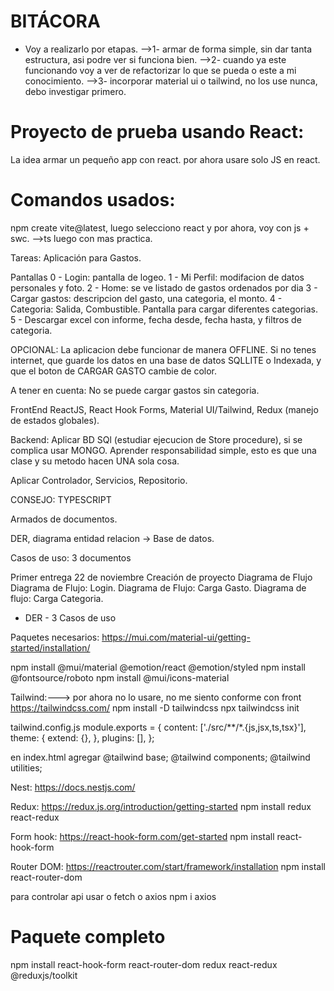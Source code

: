 # BITÁCORA
- Voy a realizarlo por etapas.
-->1- armar de forma simple, sin dar tanta estructura, asi podre ver si funciona bien.
-->2- cuando ya este funcionando voy a ver de refactorizar lo que se pueda o este a mi conocimiento.
-->3- incorporar material ui o tailwind, no los use nunca, debo investigar primero.

# Proyecto de prueba usando React:
La idea armar un pequeño app con react. por ahora usare solo JS en react. 

# Comandos usados:
npm create vite@latest, luego selecciono react y
por ahora, voy con js + swc. -->ts luego con mas practica.

Tareas:
Aplicación para Gastos.

Pantallas
0 - Login: pantalla de logeo.
1 - Mi Perfil: modifacion de datos personales y foto.
2 - Home: se ve listado de gastos ordenados por dia
3 - Cargar gastos: descripcion del gasto, una categoria, el monto.
4 - Categoria: Salida, Combustible. Pantalla para cargar diferentes categorias.
5 - Descargar excel con informe, fecha desde, fecha hasta, y filtros de categoria.

OPCIONAL:
La aplicacion debe funcionar de manera OFFLINE. Si no tenes internet, que guarde los datos en una base de datos SQLLITE o Indexada, y que el boton de CARGAR GASTO cambie de color.

A tener en cuenta:
No se puede cargar gastos sin categoria.

FrontEnd
ReactJS, React Hook Forms, Material UI/Tailwind, Redux (manejo de estados globales).

Backend:
Aplicar BD SQl (estudiar ejecucion de Store procedure), si se complica usar MONGO.
Aprender responsabilidad simple, esto es que una clase y su metodo hacen UNA sola cosa.

Aplicar Controlador, Servicios, Repositorio.

CONSEJO: TYPESCRIPT

Armados de documentos.

DER, diagrama entidad relacion -> Base de datos.

Casos de uso: 3 documentos


Primer entrega
22 de noviembre 
Creación de proyecto
Diagrama de Flujo
Diagrama de Flujo: Login.
Diagrama de Flujo: Carga Gasto.
Diagrama de flujo: Carga Categoria.
- DER - 3 Casos de uso


Paquetes necesarios:
https://mui.com/material-ui/getting-started/installation/ 

npm install @mui/material @emotion/react @emotion/styled
npm install @fontsource/roboto
npm install @mui/icons-material

Tailwind:---> por ahora no lo usare, no me siento conforme con front
https://tailwindcss.com/
npm install -D tailwindcss
npx tailwindcss init

tailwind.config.js
module.exports = {
  content: ['./src/**/*.{js,jsx,ts,tsx}'],
  theme: {
    extend: {},
  },
  plugins: [],
};

en index.html agregar
@tailwind base;
@tailwind components;
@tailwind utilities;

Nest: https://docs.nestjs.com/

Redux:
https://redux.js.org/introduction/getting-started
npm install redux react-redux

Form hook:
https://react-hook-form.com/get-started
npm install react-hook-form

Router DOM:
https://reactrouter.com/start/framework/installation
npm install react-router-dom

para controlar api usar o fetch o axios
npm i axios

# Paquete completo
npm install react-hook-form react-router-dom redux react-redux @reduxjs/toolkit
